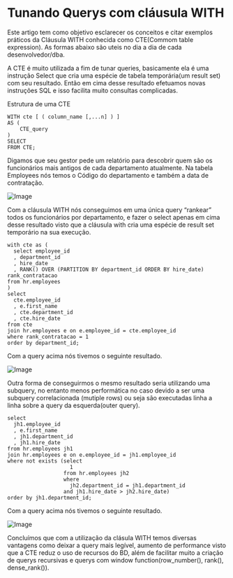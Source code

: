 # Tunando Querys com cláusula WITH

Este artigo tem como objetivo esclarecer os conceitos e citar exemplos práticos
da Cláusula WITH conhecida como CTE(Commom table expression). As formas abaixo são uteis no dia a dia de cada desenvolvedor/dba.

A CTE é muito utilizada a fim de tunar queries, basicamente ela é uma instrução Select que cria uma espécie de tabela temporária(um result set) com seu resultado. Então em cima desse resultado efetuamos novas instruções SQL e isso facilita muito consultas complicadas. 

Estrutura de uma CTE 
```
WITH cte [ ( column_name [,...n] ) ]     
AS ( 
	CTE_query 
) 
SELECT 
FROM CTE;
```

Digamos que seu gestor pede um relatório para descobrir quem são os funcionários mais antigos de cada departamento atualmente. Na tabela Employees nós temos o Código do departamento e também a data de contratação.

![Image](https://bn1301files.storage.live.com/y4m2OJUBobDEw4_o5drQbuBcoNV14jhOIHs8TxQCoA9P8SEas2GyDjeIdbCyZqkZtwHJcyindmZHxC6G3HcZkUViJ52v7pfFmqFKhYSuVLXv_e5ECC2HAB26rpU0LWaLB_AIYijBGjfLYasIfzXxBEtHixhO5eQuH4e6uHHzJuqyUkZpwdlf5e2WuM_D42CIPDT?width=628&height=300&cropmode=none)


Com a cláusula WITH nós conseguimos em uma única query “rankear” todos os funcionários por departamento, e fazer o select apenas em cima desse resultado visto que a cláusula with cria uma espécie de result set temporário na sua execução. 
```
with cte as (
  select employee_id 
  , department_id
  , hire_date
  , RANK() OVER (PARTITION BY department_id ORDER BY hire_date) rank_contratacao
from hr.employees
)
select 
  cte.employee_id
  , e.first_name
  , cte.department_id
  , cte.hire_date
from cte 
join hr.employees e on e.employee_id = cte.employee_id
where rank_contratacao = 1
order by department_id;
```

Com a query acima nós tivemos o seguinte resultado.

![Image](https://bn1301files.storage.live.com/y4mgnrcQGvvuAOwhzCEuw6hfpxyrQ83ZOrqQts--EJ3p3pflDNpFSJTZ5fHh9d4ryj9k97z6FQKsskIDieXw5Q_81ugrH7fZWAWT7OIk4qEz5YDY-u7OjQP-pWgOTk5UnygDUPLCub-d4O3_v6bTiw0otvK_HwmGQxU4INmgBwoZbEs7gztJFhoE3u249Lfuk5E?width=628&height=292&cropmode=none)

Outra forma de conseguirmos o mesmo resultado seria utilizando uma subquery, no entanto menos performática no caso devido a ser uma subquery correlacionada (mutiple rows) ou seja são executadas linha a linha sobre a query da esquerda(outer query). 
```
select 
  jh1.employee_id 
  , e.first_name
  , jh1.department_id
  , jh1.hire_date
from hr.employees jh1
join hr.employees e on e.employee_id = jh1.employee_id
where not exists (select 
                    1 
                  from hr.employees jh2
                  where 
                    jh2.department_id = jh1.department_id
                  and jh1.hire_date > jh2.hire_date)
order by jh1.department_id;
```

Com a query acima nós tivemos o seguinte resultado.

![Image](https://bn1301files.storage.live.com/y4m0O-H_HTOcz-DQ0MffaLtn9gC4pkcc2bq-oiBZOUlWogy4R6GI3HvkltMsae9OWYM7CyT1g79NSiQVwC7D0R2nUKbfOG_DBHRNq4iofoaVLUHxIBgEW5rz3Jzs3QvVa_opjy3XO_q0G0mbOfnfhfBo7Nq5m7ZREvRnlTX5_04ZB3RIQXec0XFrqPK8AqmtnQg?width=628&height=292&cropmode=none)

Concluímos que com a utilização da clásula WITH temos diversas vantagens como deixar a query mais legível, aumento de performance visto que a CTE reduz o uso de recursos do BD, além de facilitar muito a criação de querys recursivas e querys com window function(row_number(), rank(), dense_rank()).
